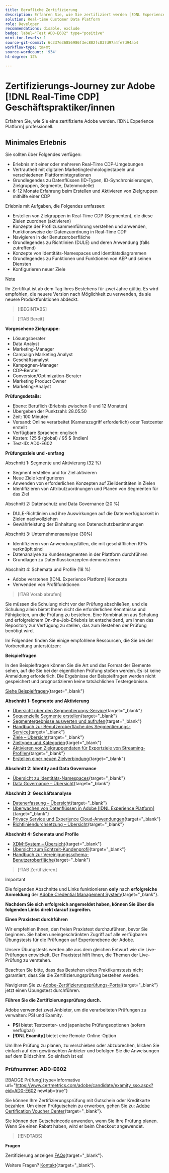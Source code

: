 ```yaml
---
title: Berufliche Zertifizierung
description: Erfahren Sie, wie Sie zertifiziert werden [!DNL Experience Platform] Professional in [!DNL Real-Time Customer Data Platform]
solution: Real-time Customer Data Platform
role: Developer
recommendations: disable, exclude
badge: label="Test AD0-E602" type="positive"
mini-toc-levels: 1
source-git-commit: 6c337e36856986f3ec802fc037d97a4fe7d94ab4
workflow-type: tm+mt
source-wordcount: '934'
ht-degree: 12%

---
```


# Zertifizierungs-Journey zur Adobe [!DNL Real-Time CDP] Geschäftspraktiker/innen

Erfahren Sie, wie Sie eine zertifizierte Adobe werden. [!DNL Experience Platform] professionell.

## Minimales Erlebnis

Sie sollten über Folgendes verfügen:

* Erlebnis mit einer oder mehreren Real-Time CDP-Umgebungen
* Vertrautheit mit digitalen Marketingtechnologiestapeln und verschiedenen Plattformintegrationen
* Grundlegendes zu Datenflüssen (ID-Typen, ID-Synchronisierungen, Zielgruppen, Segmente, Datenmodelle)
* 6-12 Monate Erfahrung beim Erstellen und Aktivieren von Zielgruppen mithilfe einer CDP

Erlebnis mit Aufgaben, die Folgendes umfassen:

* Erstellen von Zielgruppen in Real-Time CDP (Segmenten), die diese Zielen zuordnen (aktivieren)
* Konzepte der Profilzusammenführung verstehen und anwenden, Funktionsweise der Datenzuordnung in Real-Time CDP
* Navigieren in der Benutzeroberfläche
* Grundlegendes zu Richtlinien (DULE) und deren Anwendung (falls zutreffend)
* Konzepte von Identitäts-Namespaces und Identitätsdiagrammen
* Grundlegendes zu Funktionen und Funktionen von AEP und seinen Diensten
* Konfigurieren neuer Ziele

>[!NOTE]
>
>Ihr Zertifikat ist ab dem Tag Ihres Bestehens für zwei Jahre gültig. Es wird empfohlen, die neuere Version nach Möglichkeit zu verwenden, da sie neuere Produktfunktionen abdeckt.

>[!BEGINTABS]

>[!TAB Bereit]

**Vorgesehene Zielgruppe:**

* Lösungsberater
* Data Analyst
* Marketing-Manager
* Campaign Marketing Analyst
* Geschäftsanalyst
* Kampagnen-Manager
* CDP-Berater
* Conversion/Optimization-Berater
* Marketing Product Owner
* Marketing-Analyst

**Prüfungsdetails:**

* Ebene: Beruflich (Erlebnis zwischen 0 und 12 Monaten)
* Übergeben der Punktzahl: 28.05.50
* Zeit: 100 Minuten
* Versand: Online verarbeitet (Kamerazugriff erforderlich) oder Testcenter erstellt
* Verfügbare Sprachen: englisch
* Kosten: 125 $ (global) / 95 $ (Indien)
* Test-ID: AD0-E602

**Prüfungsziele und -umfang**

Abschnitt 1: Segmente und Aktivierung (32 %)

* Segment erstellen und für Ziel aktivieren
* Neue Ziele konfigurieren
* Anwenden von erforderlichen Konzepten auf Zielidentitäten in Zielen
* Identifizieren von Attributzuordnungen und Planen von Segmenten für das Ziel

Abschnitt 2: Datenschutz und Data Governance (20 %)

* DULE-Richtlinien und ihre Auswirkungen auf die Datenverfügbarkeit in Zielen nachvollziehen
* Gewährleistung der Einhaltung von Datenschutzbestimmungen

Abschnitt 3: Unternehmensanalyse (30%)

* Identifizieren von Anwendungsfällen, die mit geschäftlichen KPIs verknüpft sind
* Datenanalyse zu Kundensegmenten in der Plattform durchführen
* Grundlagen zu Datenflusskonzepten demonstrieren

Abschnitt 4: Schemata und Profile (18 %)

* Adobe verstehen [!DNL Experience Platform] Konzepte
* Verwenden von Profilfunktionen

>[!TAB Vorab abrufen]

Sie müssen die Schulung nicht vor der Prüfung abschließen, und die Schulung allein bietet Ihnen nicht die erforderlichen Kenntnisse und Fähigkeiten, um die Prüfung zu bestehen. Eine Kombination aus Schulung und erfolgreichem On-the-Job-Erlebnis ist entscheidend, um Ihnen das Repository zur Verfügung zu stellen, das zum Bestehen der Prüfung benötigt wird.

Im Folgenden finden Sie einige empfohlene Ressourcen, die Sie bei der Vorbereitung unterstützen:

**Beispielfragen**

In den Beispielfragen können Sie die Art und das Format der Elemente sehen, auf die Sie bei der eigentlichen Prüfung stoßen werden. Es ist keine Anmeldung erforderlich. Die Ergebnisse der Beispielfragen werden nicht gespeichert und prognostizieren keine tatsächlichen Testergebnisse.

[Siehe Beispielfragen](https://scorpion.caveon.com/launchpad/ad3-e602-adobe-real-time-cdp-business-practitioner-professional-sample-questions){target="_blank"}

**Abschnitt 1: Segmente und Aktivierung**

* [Übersicht über den Segmentierungs-Service](https://experienceleague.adobe.com/docs/experience-platform/segmentation/home.html?lang=de){target="_blank"}
* [Sequenzielle Segmente erstellen](https://experienceleague.adobe.com/docs/platform-learn/tutorials/segments/create-sequential-segments.html?lang=en){target="_blank"}
* [Segmentergebnisse auswerten und aufrufen](https://experienceleague.adobe.com/docs/experience-platform/segmentation/tutorials/evaluate-a-segment.html?lang=de){target="_blank"}
* [Handbuch zur Benutzeroberfläche des Segmentierungs-Service](https://experienceleague.adobe.com/docs/experience-platform/segmentation/ui/overview.html?lang=en#scheduled-segmentation){target="_blank"}
* [Ziele – Übersicht](https://experienceleague.adobe.com/docs/experience-platform/destinations/home.html?lang=de){target="_blank"}
* [Zieltypen und Kategorien](https://experienceleague.adobe.com/docs/experience-platform/destinations/destination-types.html?lang=en){target="_blank"}
* [Aktivieren von Zielgruppendaten für Exportziele von Streaming-Profilen](https://experienceleague.adobe.com/docs/experience-platform/destinations/ui/activate/activate-streaming-profile-destinations.html?lang=en){target="_blank"}
* [Erstellen einer neuen Zielverbindung](https://experienceleague.adobe.com/docs/experience-platform/destinations/ui/connect-destination.html?lang=de){target="_blank"}

**Abschnitt 2: Identity and Data Governance**

* [Übersicht zu Identitäts-Namespaces](https://experienceleague.adobe.com/docs/experience-platform/identity/namespaces.html?lang=de){target="_blank"}
* [Data Governance – Übersicht](https://experienceleague.adobe.com/docs/experience-platform/data-governance/home.html?lang=de){target="_blank"}

**Abschnitt 3: Geschäftsanalyse**

* [Datenerfassung – Übersicht](https://experienceleague.adobe.com/docs/experience-platform/ingestion/home.html?lang=en){target="_blank"}
* [Überwachen von Datenflüssen in Adobe [!DNL Experience Platform]](https://experienceleague.adobe.com/docs/platform-learn/tutorials/monitoring/data-monitoring.html?lang=en){target="_blank"}
* [Privacy Service und Experience Cloud-Anwendungen](https://experienceleague.adobe.com/docs/experience-platform/privacy/experience-cloud-apps.html?lang=en){target="_blank"}
* [Richtliniendurchsetzung – Übersicht](https://experienceleague.adobe.com/docs/experience-platform/data-governance/enforcement/overview.html?lang=en){target="_blank"}

**Abschnitt 4: Schemata und Profile**

* [XDM-System – Übersicht](https://experienceleague.adobe.com/docs/experience-platform/xdm/home.html?lang=de){target="_blank"}
* [Übersicht zum Echtzeit-Kundenprofil](https://experienceleague.adobe.com/docs/experience-platform/rtcdp/profile/profile-overview.html?lang=en){target="_blank"}
* [Handbuch zur Vereinigungsschema-Benutzeroberfläche](https://experienceleague.adobe.com/docs/experience-platform/profile/union-schemas/union-schema.html?lang=de){target="_blank"}

>[!TAB Zertifizieren]

>[!IMPORTANT]
>
>Die folgenden Abschnitte und Links funktionieren **only**  nach **erfolgreiche Anmeldung** der [Adobe Credential Management System](http://www.certmetrics.com/adobe){target="_blank"}.

**Nachdem Sie sich erfolgreich angemeldet haben, können Sie über die folgenden Links direkt darauf zugreifen.**

**Einen Praxistest durchführen**

Wir empfehlen Ihnen, den freien Praxistest durchzuführen, bevor Sie beginnen. Sie haben uneingeschränkten Zugriff auf alle verfügbaren Übungstests für die Prüfungen auf Expertenebene der Adobe.

Unsere Übungstests werden alle aus dem gleichen Entwurf wie die Live-Prüfungen entwickelt. Der Praxistest hilft Ihnen, die Themen der Live-Prüfung zu verstehen.

Beachten Sie bitte, dass das Bestehen eines Praktikumstests nicht garantiert, dass Sie die Zertifizierungsprüfung bestehen werden.

Navigieren Sie zu [Adobe-Zertifizierungsprüfungs-Portal](https://www.certmetrics.com/adobe/candidate/gmetrix_sso.aspx){target="_blank"} jetzt einen Übungstest durchführen.

**Führen Sie die Zertifizierungsprüfung durch.**

Adobe verwendet zwei Anbieter, um die verarbeiteten Prüfungen zu verwalten: PSI und Examity.

* **PSI** bietet Testcenter- und japanische Prüfungsoptionen (sofern verfügbar)
* **[!DNL Examity]** bietet eine Remote-Online-Option

Um Ihre Prüfung zu planen, zu verschieben oder abzubrechen, klicken Sie einfach auf den gewünschten Anbieter und befolgen Sie die Anweisungen auf dem Bildschirm. So einfach ist es!

### Prüfnummer: AD0-E602

[!BADGE Prüfung]{type=Informative url="https://www.certmetrics.com/adobe/candidate/examity_sso.aspx?eid=AD0-E602 newtab=true"}

Sie können Ihre Zertifizierungsprüfung mit Gutschein oder Kreditkarte bezahlen. Um einen Prüfgutschein zu erwerben, gehen Sie zu: [Adobe Certification Voucher Center](https://market.xvoucher.com/adobe/global){target="_blank"}.

Sie können den Gutscheincode anwenden, wenn Sie Ihre Prüfung planen. Wenn Sie einen Rabatt haben, wird er beim Checkout angewendet.

>[!ENDTABS]

**Fragen**

Zertifizierung anzeigen [FAQs](https://experienceleague.adobe.com/docs/certification/certification/faq.html?lang=en){target="_blank"}.

Weitere Fragen? [Kontakt](mailto:certif@adobe.com){:target=&quot;_blank&quot;}.
